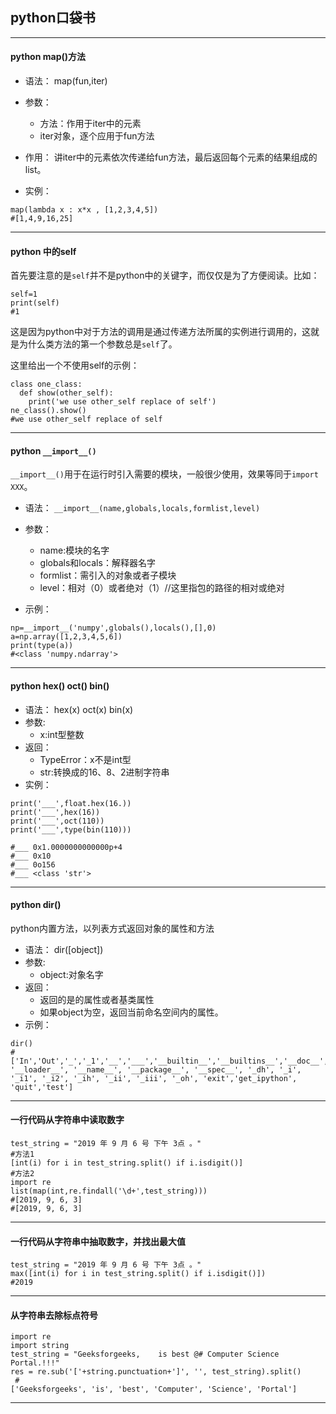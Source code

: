## python口袋书

---


#### python map()方法

- 语法：
  map(fun,iter)
  
- 参数：
  - 方法：作用于iter中的元素
  - iter对象，逐个应用于fun方法
  
- 作用：
  讲iter中的元素依次传递给fun方法，最后返回每个元素的结果组成的list。

- 实例：
```
map(lambda x : x*x , [1,2,3,4,5])
#[1,4,9,16,25]
```

---

#### python 中的self

首先要注意的是```self```并不是python中的关键字，而仅仅是为了方便阅读。比如：
```
self=1
print(self)
#1
```
这是因为python中对于方法的调用是通过传递方法所属的实例进行调用的，这就是为什么类方法的第一个参数总是```self```了。

这里给出一个不使用self的示例：
```
class one_class:
  def show(other_self):
    print('we use other_self replace of self')
ne_class().show()
#we use other_self replace of self
```

---


#### python ```__import__()```

```__import__()```用于在运行时引入需要的模块，一般很少使用，效果等同于```import XXX```。

- 语法：
```__import__(name,globals,locals,formlist,level)```

- 参数：
  - name:模块的名字
  - globals和locals：解释器名字
  - formlist：需引入的对象或者子模块
  - level：相对（0）或者绝对（1）//这里指包的路径的相对或绝对

- 示例：
```
np=__import__('numpy',globals(),locals(),[],0)
a=np.array([1,2,3,4,5,6])
print(type(a))
#<class 'numpy.ndarray'>
```

---


#### python hex() oct() bin()

- 语法：
hex(x) oct(x) bin(x) 
- 参数:
  - x:int型整数
- 返回：
  - TypeError：x不是int型
  - str:转换成的16、8、2进制字符串
- 实例：
```
print('___',float.hex(16.))
print('___',hex(16))
print('___',oct(110))
print('___',type(bin(110)))

#___ 0x1.0000000000000p+4
#___ 0x10
#___ 0o156
#___ <class 'str'>
```

---


#### python dir()
python内置方法，以列表方式返回对象的属性和方法
- 语法：
dir([object]) 
- 参数:
  - object:对象名字
- 返回：
  - 返回的是的属性或者基类属性
  - 如果object为空，返回当前命名空间内的属性。
- 示例：
```
dir()
#
['In','Out','_','_1','__','___','__builtin__','__builtins__','__doc__', '__loader__', '__name__', '__package__', '__spec__', '_dh', '_i', '_i1', '_i2', '_ih', '_ii', '_iii', '_oh', 'exit','get_ipython', 'quit','test']
```

---

#### 一行代码从字符串中读取数字

```
test_string = "2019 年 9 月 6 号 下午 3点 。"
#方法1
[int(i) for i in test_string.split() if i.isdigit()]
#方法2
import re
list(map(int,re.findall('\d+',test_string)))
#[2019, 9, 6, 3]
#[2019, 9, 6, 3]
```

---


#### 一行代码从字符串中抽取数字，并找出最大值

```
test_string = "2019 年 9 月 6 号 下午 3点 。"
max([int(i) for i in test_string.split() if i.isdigit()])
#2019
```

---


#### 从字符串去除标点符号

```
import re
import string
test_string = "Geeksforgeeks,    is best @# Computer Science Portal.!!!"
res = re.sub('['+string.punctuation+']', '', test_string).split()
 #
['Geeksforgeeks', 'is', 'best', 'Computer', 'Science', 'Portal']
```

---
